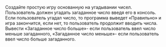 Создайте простую игру основанную на угадывании чисел.
Пользователь должен угадать загаданное число введя его в консоль. Если пользователь угадал число, то программа выведет «Правильно» и игра закончится, если нет, то пользователь продолжит вводить числа.
Вывести «Загаданное число больше»- если пользователь ввел число меньше загаданного, «Загаданное число меньше»- если пользователь ввел число больше загаданного.